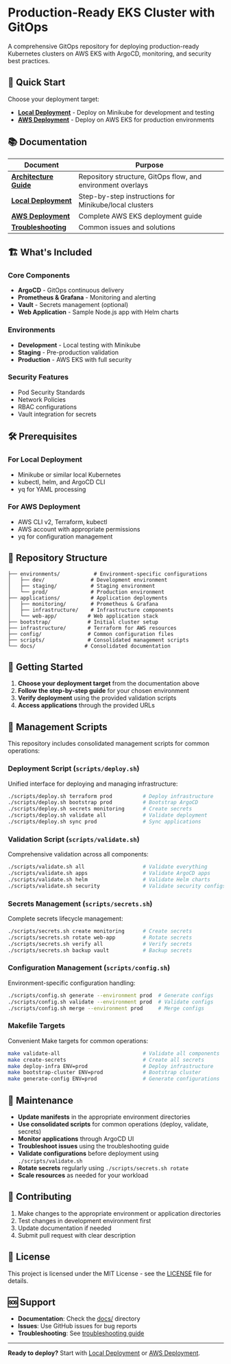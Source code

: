 # Production-Ready EKS Cluster with GitOps

A comprehensive GitOps repository for deploying production-ready Kubernetes clusters on AWS EKS with ArgoCD, monitoring, and security best practices.

## 🚀 Quick Start

Choose your deployment target:

- **[Local Deployment](docs/local-deployment.md)** - Deploy on Minikube for development and testing
- **[AWS Deployment](docs/aws-deployment.md)** - Deploy on AWS EKS for production environments

## 📚 Documentation

| Document | Purpose |
|----------|---------|
| [**Architecture Guide**](docs/architecture.md) | Repository structure, GitOps flow, and environment overlays |
| [**Local Deployment**](docs/local-deployment.md) | Step-by-step instructions for Minikube/local clusters |
| [**AWS Deployment**](docs/aws-deployment.md) | Complete AWS EKS deployment guide |
| [**Troubleshooting**](docs/troubleshooting.md) | Common issues and solutions |

## 🏗️ What's Included

### Core Components
- **ArgoCD** - GitOps continuous delivery
- **Prometheus & Grafana** - Monitoring and alerting
- **Vault** - Secrets management (optional)
- **Web Application** - Sample Node.js app with Helm charts

### Environments
- **Development** - Local testing with Minikube
- **Staging** - Pre-production validation
- **Production** - AWS EKS with full security

### Security Features
- Pod Security Standards
- Network Policies
- RBAC configurations
- Vault integration for secrets

## 🛠️ Prerequisites

### For Local Deployment
- Minikube or similar local Kubernetes
- kubectl, helm, and ArgoCD CLI
- yq for YAML processing

### For AWS Deployment
- AWS CLI v2, Terraform, kubectl
- AWS account with appropriate permissions
- yq for configuration management

## 📁 Repository Structure

```
├── environments/           # Environment-specific configurations
│   ├── dev/               # Development environment
│   ├── staging/           # Staging environment
│   └── prod/              # Production environment
├── applications/          # Application deployments
│   ├── monitoring/        # Prometheus & Grafana
│   ├── infrastructure/    # Infrastructure components
│   └── web-app/          # Web application stack
├── bootstrap/            # Initial cluster setup
├── infrastructure/       # Terraform for AWS resources
├── config/               # Common configuration files
├── scripts/              # Consolidated management scripts
└── docs/                # Consolidated documentation
```

## 🚦 Getting Started

1. **Choose your deployment target** from the documentation above
2. **Follow the step-by-step guide** for your chosen environment
3. **Verify deployment** using the provided validation scripts
4. **Access applications** through the provided URLs

## 🔧 Management Scripts

This repository includes consolidated management scripts for common operations:

### **Deployment Script** (`scripts/deploy.sh`)
Unified interface for deploying and managing infrastructure:
```bash
./scripts/deploy.sh terraform prod          # Deploy infrastructure
./scripts/deploy.sh bootstrap prod          # Bootstrap ArgoCD
./scripts/deploy.sh secrets monitoring      # Create secrets
./scripts/deploy.sh validate all            # Validate deployment
./scripts/deploy.sh sync prod               # Sync applications
```

### **Validation Script** (`scripts/validate.sh`)
Comprehensive validation across all components:
```bash
./scripts/validate.sh all                   # Validate everything
./scripts/validate.sh apps                  # Validate ArgoCD apps
./scripts/validate.sh helm                  # Validate Helm charts
./scripts/validate.sh security              # Validate security configs
```

### **Secrets Management** (`scripts/secrets.sh`)
Complete secrets lifecycle management:
```bash
./scripts/secrets.sh create monitoring      # Create secrets
./scripts/secrets.sh rotate web-app         # Rotate secrets
./scripts/secrets.sh verify all             # Verify secrets
./scripts/secrets.sh backup vault           # Backup secrets
```

### **Configuration Management** (`scripts/config.sh`)
Environment-specific configuration handling:
```bash
./scripts/config.sh generate --environment prod  # Generate configs
./scripts/config.sh validate --environment prod  # Validate configs
./scripts/config.sh merge --environment prod     # Merge configs
```

### **Makefile Targets**
Convenient Make targets for common operations:
```bash
make validate-all                           # Validate all components
make create-secrets                         # Create all secrets
make deploy-infra ENV=prod                  # Deploy infrastructure
make bootstrap-cluster ENV=prod             # Bootstrap cluster
make generate-config ENV=prod               # Generate configurations
```

## 🔧 Maintenance

- **Update manifests** in the appropriate environment directories
- **Use consolidated scripts** for common operations (deploy, validate, secrets)
- **Monitor applications** through ArgoCD UI
- **Troubleshoot issues** using the troubleshooting guide
- **Validate configurations** before deployment using `./scripts/validate.sh`
- **Rotate secrets** regularly using `./scripts/secrets.sh rotate`
- **Scale resources** as needed for your workload

## 📝 Contributing

1. Make changes to the appropriate environment or application directories
2. Test changes in development environment first
3. Update documentation if needed
4. Submit pull request with clear description

## 📄 License

This project is licensed under the MIT License - see the [LICENSE](LICENSE) file for details.

## 🆘 Support

- **Documentation**: Check the [docs/](docs/) directory
- **Issues**: Use GitHub issues for bug reports
- **Troubleshooting**: See [troubleshooting guide](docs/troubleshooting.md)

---

**Ready to deploy?** Start with [Local Deployment](docs/local-deployment.md) or [AWS Deployment](docs/aws-deployment.md).